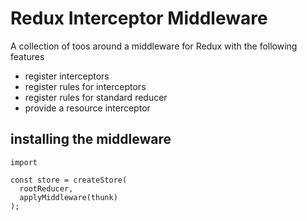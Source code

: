 # Redux Interceptor Middleware

A collection of toos around a middleware for Redux with the following features

- register interceptors
- register rules for interceptors
- register rules for standard reducer
- provide a resource interceptor

## installing the middleware

```
import 

const store = createStore(
  rootReducer,
  applyMiddleware(thunk)
);
```